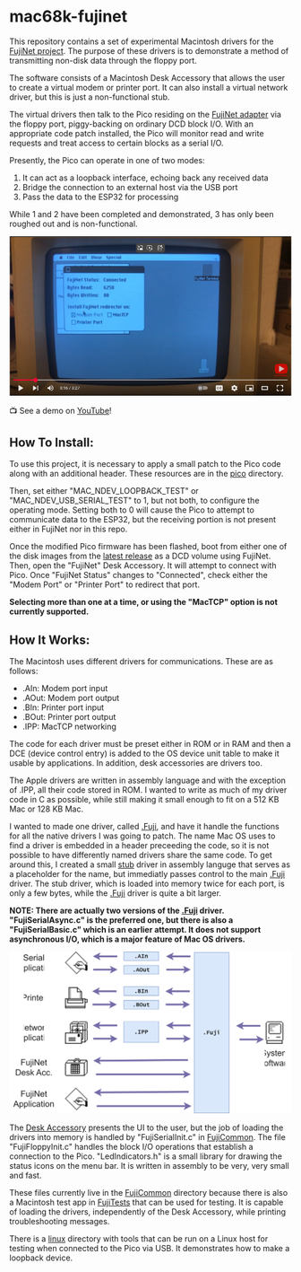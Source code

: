 mac68k-fujinet
==============

This repository contains a set of experimental Macintosh drivers for the [FujiNet project]. The purpose
of these drivers is to demonstrate a method of transmitting non-disk data through the floppy port.

The software consists of a Macintosh Desk Accessory that allows the user to create a virtual modem or
printer port. It can also install a virtual network driver, but this is just a non-functional stub.

The virtual drivers then talk to the Pico residing on the [FujiNet adapter] via the floppy port,
piggy-backing on ordinary DCD block I/O. With an appropriate code patch installed, the Pico will
monitor read and write requests and treat access to certain blocks as a serial I/O.

Presently, the Pico can operate in one of two modes:

1. It can act as a loopback interface, echoing back any received data
2. Bridge the connection to an external host via the USB port
3. Pass the data to the ESP32 for processing

While 1 and 2 have been completed and demonstrated, 3 has only been roughed out and is non-functional.

[![FujiNet Serial Demonstration](https://github.com/marciot/mac68k-fujinet/raw/main/images/youtube.png)](https://youtu.be/d1GNirCGzVg)

:tv: See a demo on [YouTube]!

[YouTube]: https://youtu.be/d1GNirCGzVg

How To Install:
---------------

To use this project, it is necessary to apply a small patch to the Pico code along with an additional header.
These resources are in the [pico] directory.

Then, set either "MAC_NDEV_LOOPBACK_TEST" or "MAC_NDEV_USB_SERIAL_TEST" to 1, but not both, to configure
the operating mode. Setting both to 0 will cause the Pico to attempt to communicate data to the ESP32, but
the receiving portion is not present either in FujiNet nor in this repo.

Once the modified Pico firmware has been flashed, boot from either one of the disk images from the [latest release](release/)
as a DCD volume using FujiNet. Then, open the "FujiNet" Desk Accessory. It will attempt to connect with Pico.
Once "FujiNet Status" changes to "Connected", check either the "Modem Port" or "Printer Port" to redirect that
port.

**Selecting more than one at a time, or using the "MacTCP" option is not currently supported.**

How It Works:
-------------

The Macintosh uses different drivers for communications. These are as follows:

* .AIn: Modem port input
* .AOut: Modem port output
* .BIn: Printer port input
* .BOut: Printer port output
* .IPP: MacTCP networking

The code for each driver must be preset either in ROM or in RAM and then a DCE
(device control entry) is added to the OS device unit table to make it usable
by applications. In addition, desk accessories are drivers too.

The Apple drivers are written in assembly language and with the exception of .IPP,
all their code stored in ROM. I wanted to write as much of my driver code in C as
possible, while still making it small enough to fit on a 512 KB Mac or 128 KB Mac.

I wanted to made one driver, called [.Fuji], and have it handle the functions
for all the native drivers I was going to patch. The name Mac OS uses to find
a driver is embedded in a header preceeding the code, so it is not possible
to have differently named drivers share the same code. To get around this, I created
a small [stub] driver in assembly languge that serves as a placeholder for the name,
but immediatly passes control to the main [.Fuji] driver. The stub driver, which
is loaded into memory twice for each port, is only a few bytes, while the [.Fuji]
driver is quite a bit larger.

**NOTE: There are actually two versions of the [.Fuji] driver. "FujiSerialAsync.c"
is the preferred one, but there is also a "FujiSerialBasic.c" which is an earlier
attempt. It does not support asynchronous I/O, which is a major feature of Mac OS
drivers.**


![Driver Architecture][architecture]

The [Desk Accessory] presents the UI to the user, but the job of loading
the drivers into memory is handled by "FujiSerialInit.c" in [FujiCommon].
The file "FujiFloppyInit.c" handles the block I/O operations that establish
a connection to the Pico. "LedIndicators.h" is a small library for drawing
the status icons on the menu bar. It is written in assembly to be very, very
small and fast.

These files currently live in the [FujiCommon] directory because there is also
a Macintosh test app in [FujiTests] that can be used for testing. It is capable
of loading the drivers, independently of the Desk Accessory, while printing
troubleshooting messages.

There is a [linux] directory with tools that can be run on a Linux host
for testing when connected to the Pico via USB. It demonstrates how to
make a loopback device.

[FujiNet project]: https://fujinet.online
[FujiNet adapter]: https://github.com/djtersteegc/Apple-68k-FujiNet
[demonstration]: https://www.youtube.com/watch?v=d1GNirCGzVg
[architecture]: https://github.com/marciot/mac68k-fujinet/raw/main/images/driver_diagram.svg "FujiNet Architecture"
[linux]: linux/
[pico]: pico/
[FujiTests]: FujiTests
[FujiCommon]: FujiCommon/
[Desk Accessory]: FujiDeskAcc/FujiDeskAcc.c
[stub]: FujiSerial/FujiSerialStub.c
[.Fuji]: FujiSerial/FujiSerialAsync.c
